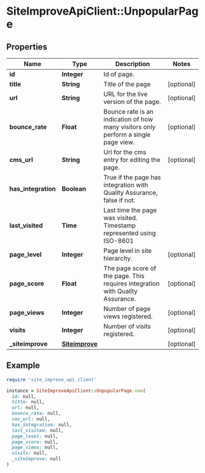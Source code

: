 # SiteImproveApiClient::UnpopularPage

## Properties

| Name | Type | Description | Notes |
| ---- | ---- | ----------- | ----- |
| **id** | **Integer** | Id of page. |  |
| **title** | **String** | Title of the page | [optional] |
| **url** | **String** | URL for the live version of the page. | [optional] |
| **bounce_rate** | **Float** | Bounce rate is an indication of how many visitors only perform a single page view. | [optional] |
| **cms_url** | **String** | Url for the cms entry for editing the page. | [optional] |
| **has_integration** | **Boolean** | True if the page has integration with Quality Assurance, false if not. |  |
| **last_visited** | **Time** | Last time the page was visited. Timestamp represented using ISO-8601 |  |
| **page_level** | **Integer** | Page level in site hierarchy. | [optional] |
| **page_score** | **Float** | The page score of the page. This requires integration with Quality Assurance. | [optional] |
| **page_views** | **Integer** | Number of page views registered. | [optional] |
| **visits** | **Integer** | Number of visits registered. | [optional] |
| **_siteimprove** | [**Siteimprove**](Siteimprove.md) |  | [optional] |

## Example

```ruby
require 'site_improve_api_client'

instance = SiteImproveApiClient::UnpopularPage.new(
  id: null,
  title: null,
  url: null,
  bounce_rate: null,
  cms_url: null,
  has_integration: null,
  last_visited: null,
  page_level: null,
  page_score: null,
  page_views: null,
  visits: null,
  _siteimprove: null
)
```

